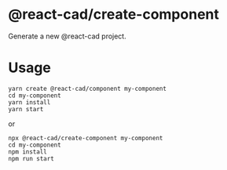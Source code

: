 # @react-cad/create-component

Generate a new @react-cad project.

# Usage

```
yarn create @react-cad/component my-component
cd my-component
yarn install
yarn start
```

or

```
npx @react-cad/create-component my-component
cd my-component
npm install
npm run start
```
